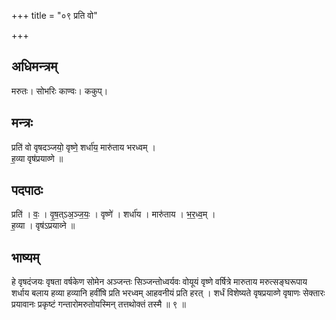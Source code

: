 +++
title = "०९ प्रति वो"

+++
## अधिमन्त्रम्
मरुतः। सोभरिः काण्वः। ककुप्।

## मन्त्रः
प्रति॑ वो वृषदञ्जयो॒ वृष्णे॒ शर्धा॑य॒ मारु॑ताय भरध्वम् ।  
ह॒व्या वृष॑प्रयाव्णे ॥

## पदपाठः
प्रति॑ । वः॒ । वृ॒ष॒त्ऽअ॒ञ्ज॒यः॒ । वृष्णे॑ । शर्धा॑य । मारु॑ताय । भ॒र॒ध्व॒म् ।  
ह॒व्या । वृष॑ऽप्रयाव्ने ॥

## भाष्यम्
हे वृषदंजयः वृषता वर्षकेण सोमेन अञ्जन्तः सिञ्जन्तोध्वर्यवः वोयूयं वृष्णे वर्षित्रे मारुताय मरुत्सङ्घरूपाय शर्धाय बलाय हव्या हव्यानि हवींषि प्रति भरध्वम् आहवनीयं प्रति हरत् । शर्धं विशेष्यते वृषप्रयाव्णे वृषाणः सेक्तारः प्रयावानः प्रकृष्टं गन्तारोमरुतोयस्मिन् तत्तथोक्तं तस्मै ॥ ९ ॥